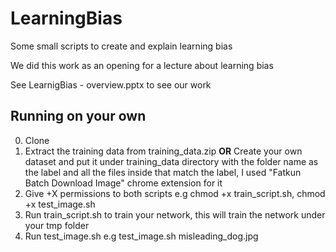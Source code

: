 # LearningBias
Some small scripts to create and explain learning bias

We did this work as an opening for a lecture about learning bias

See LearnigBias - overview.pptx to see our work

## Running on your own
0. Clone
1. Extract the training data from training_data.zip **OR** Create your own dataset and put it under training_data directory with the folder name as the label and all the files inside that match the label, I used "Fatkun Batch Download Image" chrome extension for it 
2. Give +X permissions to both scripts e.g chmod +x train_script.sh, chmod +x test_image.sh 
3. Run train_script.sh to train your network, this will train the network under your tmp folder
3. Run test_image.sh <test-image-path> e.g test_image.sh misleading_dog.jpg
